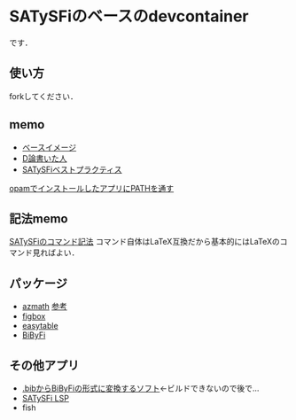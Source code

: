 # SATySFiのベースのdevcontainer
です．

## 使い方
forkしてください．

## memo

 - [ベースイメージ](https://github.com/amutake/docker-satysfi)
 - [D論書いた人](https://qiita.com/shoudai7856/items/2f7a19f7bc56a49ed3ee)
 - [SATySFiベストプラクティス](https://zenn.dev/monaqa/articles/2022-04-27-satysfi-bestpractice)

[opamでインストールしたアプリにPATHを通す](https://github.com/ocaml/opam/issues/3648)

## 記法memo

[SATySFiのコマンド記法](https://zenn.dev/monaqa/articles/2020-12-10-satysfi-for-beginner-command-syntax)
コマンド自体はLaTeX互換だから基本的にはLaTeXのコマンド見ればよい．

## パッケージ

 - [azmath](https://github.com/monaqa/satysfi-azmath) [参考](https://zenn.dev/monaqa/articles/2020-12-24-satysfi-2020-plugins)
 - [figbox](https://zenn.dev/monaqa/articles/2022-04-27-satysfi-bestpractice#%E5%9B%B3%E3%81%AE%E6%8C%BF%E5%85%A5)
 - [easytable](https://zenn.dev/monaqa/articles/2022-04-27-satysfi-bestpractice#%E8%A1%A8%E3%81%AE%E6%8C%BF%E5%85%A5)
 - [BiByFi](https://zenn.dev/monaqa/articles/2022-04-27-satysfi-bestpractice#%E5%8F%82%E8%80%83%E6%96%87%E7%8C%AE%E3%81%AE%E6%8C%BF%E5%85%A5) 
 
## その他アプリ

 - [.bibからBiByFiの形式に変換するソフト](https://github.com/puripuri2100/BibSATySFi/blob/master/doc/doc-ja.md)←ビルドできないので後で...
 - [SATySFi LSP]()
 - fish



